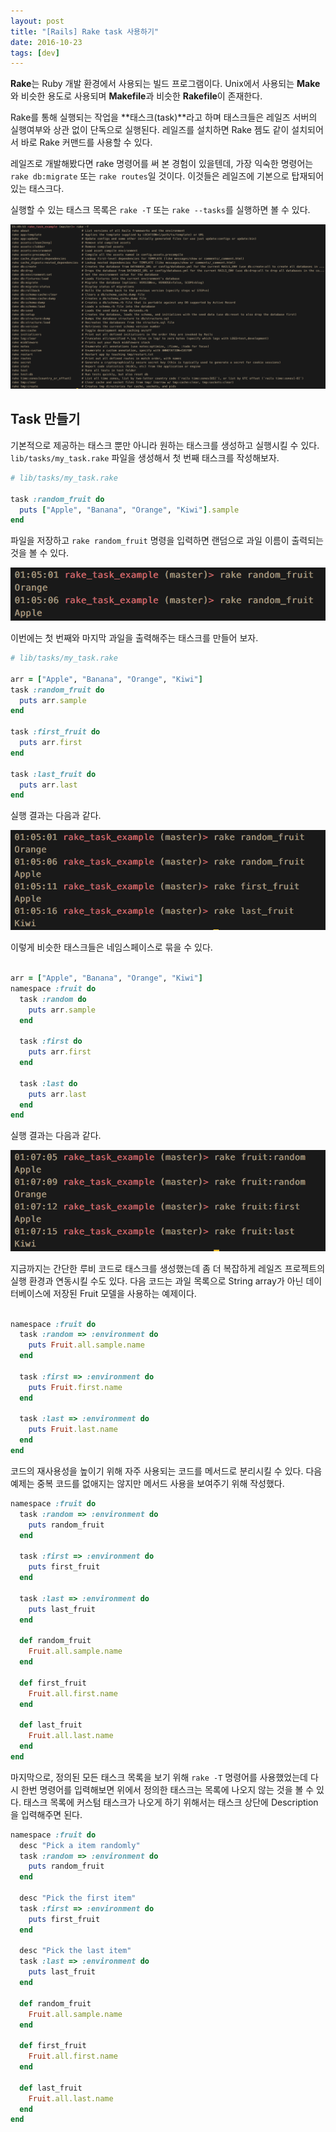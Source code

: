 ```yaml
---
layout: post
title: "[Rails] Rake task 사용하기"
date: 2016-10-23
tags: [dev]
---
```


**Rake**는 Ruby 개발 환경에서 사용되는 빌드 프로그램이다.
Unix에서 사용되는 **Make**와 비슷한 용도로 사용되며 **Makefile**과 비슷한
**Rakefile**이 존재한다.

Rake를 통해 실행되는 작업을 **태스크(task)**라고 하며
태스크들은 레일즈 서버의 실행여부와 상관 없이 단독으로 실행된다.
레일즈를 설치하면 Rake 젬도 같이 설치되어서 바로 Rake 커맨드를
사용할 수 있다.

레일즈로 개발해봤다면 rake 명령어를 써 본 경험이 있을텐데,
가장 익숙한 명령어는 `rake db:migrate` 또는 `rake routes`일 것이다.
이것들은 레일즈에 기본으로 탑재되어 있는 태스크다.

실행할 수 있는 태스크 목록은 `rake -T` 또는 `rake --tasks`를 실행하면 볼 수 있다.

![](/public/img/blog/rake/1.png)

## Task 만들기

기본적으로 제공하는 태스크 뿐만 아니라 원하는 태스크를 생성하고 실행시킬 수 있다.
`lib/tasks/my_task.rake` 파일을 생성해서 첫 번째 태스크를 작성해보자.

```ruby
# lib/tasks/my_task.rake

task :random_fruit do
  puts ["Apple", "Banana", "Orange", "Kiwi"].sample
end
```

파일을 저장하고 `rake random_fruit` 명령을 입력하면 랜덤으로 과일 이름이 출력되는 것을 볼 수 있다.

![](/public/img/blog/rake/2.png)

이번에는 첫 번째와 마지막 과일을 출력해주는 태스크를 만들어 보자.

```ruby
# lib/tasks/my_task.rake

arr = ["Apple", "Banana", "Orange", "Kiwi"]
task :random_fruit do
  puts arr.sample
end

task :first_fruit do
  puts arr.first
end

task :last_fruit do
  puts arr.last
end
```

실행 결과는 다음과 같다.

![](/public/img/blog/rake/3.png)

이렇게 비슷한 태스크들은 네임스페이스로 묶을 수 있다.

```ruby

arr = ["Apple", "Banana", "Orange", "Kiwi"]
namespace :fruit do
  task :random do
    puts arr.sample
  end

  task :first do
    puts arr.first
  end

  task :last do
    puts arr.last
  end
end
```

실행 결과는 다음과 같다.

![](/public/img/blog/rake/4.png)

지금까지는 간단한 루비 코드로 태스크를 생성했는데 좀 더 복잡하게
레일즈 프로젝트의 실행 환경과 연동시킬 수도 있다.
다음 코드는 과일 목록으로 String array가 아닌 데이터베이스에 저장된
Fruit 모델을 사용하는 예제이다.

```ruby

namespace :fruit do
  task :random => :environment do
    puts Fruit.all.sample.name
  end

  task :first => :environment do
    puts Fruit.first.name
  end

  task :last => :environment do
    puts Fruit.last.name
  end
end
```

코드의 재사용성을 높이기 위해 자주 사용되는 코드를
메서드로 분리시킬 수 있다. 다음 예제는 중복 코드를 없애지는 않지만
메서드 사용을 보여주기 위해 작성했다.

```ruby
namespace :fruit do
  task :random => :environment do
    puts random_fruit
  end

  task :first => :environment do
    puts first_fruit
  end

  task :last => :environment do
    puts last_fruit
  end

  def random_fruit
    Fruit.all.sample.name
  end

  def first_fruit
    Fruit.all.first.name
  end

  def last_fruit
    Fruit.all.last.name
  end
end
```

마지막으로, 정의된 모든 태스크 목록을 보기 위해 `rake -T` 명령어를 사용했었는데
다시 한번 명령어를 입력해보면 위에서 정의한 태스크는 목록에 나오지 않는 것을 볼 수 있다.
태스크 목록에 커스텀 태스크가 나오게 하기 위해서는 태스크 상단에 Description을 입력해주면 된다.

```ruby
namespace :fruit do
  desc "Pick a item randomly"
  task :random => :environment do
    puts random_fruit
  end

  desc "Pick the first item"
  task :first => :environment do
    puts first_fruit
  end

  desc "Pick the last item"
  task :last => :environment do
    puts last_fruit
  end

  def random_fruit
    Fruit.all.sample.name
  end

  def first_fruit
    Fruit.all.first.name
  end

  def last_fruit
    Fruit.all.last.name
  end
end
```
